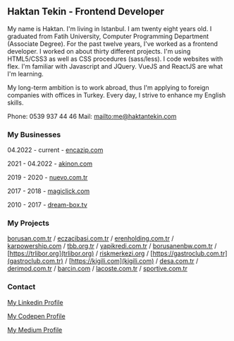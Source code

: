 ## Haktan Tekin - Frontend Developer

My name is Haktan.  I'm living in Istanbul. I am twenty eight years old.
I graduated from Fatih University, Computer Programming Department (Associate Degree). For the past twelve years, I've worked as a frontend developer. I worked on about thirty different projects. I'm using HTML5/CSS3 as well as CSS procedures (sass/less). I code websites with flex. I'm familiar with Javascript and JQuery. VueJS and ReactJS are what I'm learning.

My long-term ambition is to work abroad, thus I'm applying to foreign companies with offices in Turkey. Every day, I strive to enhance my English skills.

Phone: 0539 937 44 46
Mail: [mailto:me@haktantekin.com](me@haktantekin.com)

### My Businesses

04.2022 - current - [encazip.com](https://encazip.com)

2021 - 04.2022 - [akinon.com](https://akinon.com)

2019 - 2020 - [nuevo.com.tr](https://nuevo.com.tr)

2017 - 2018 - [magiclick.com](https://magiclick.com)

2010 - 2017 - [dream-box.tv](https://dream-box.tv)

### My Projects

[borusan.com.tr](https://borusan.com.tr) / [eczacibasi.com.tr](https://eczacibasi.com.tr) / [erenholding.com.tr](https://erenholding.com.tr) / [karpowership.com](https://karpowership.com) / [tbb.org.tr](https://tbb.org.tr) / [yapikredi.com.tr](https://yapikredi.com.tr) / [borusanenbw.com.tr](https://www.borusanenbw.com.tr) / [https://trlibor.org](trlibor.org) / [riskmerkezi.org](https://riskmerkezi.org) / [https://gastroclub.com.tr](gastroclub.com.tr) / [https://kigili.com](kigili.com) / [desa.com.tr](https://desa.com.tr) / [derimod.com.tr](https://derimod.com.tr) / [barcin.com](https://barcin.com) / [lacoste.com.tr](https://lacoste.com.tr) / [sportive.com.tr](https://sportive.com.tr)

### Contact

[My Linkedin Profile](https://www.linkedin.com/in/haktantekin/)

[My Codepen Profile](https://codepen.io/natkah)

[My Medium Profile](https://haktantekin.medium.com/)
